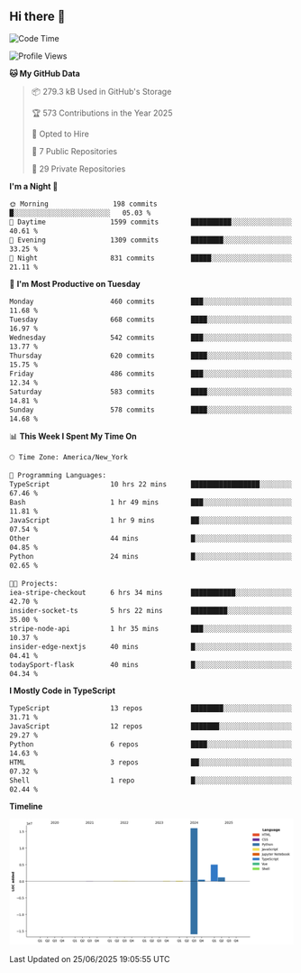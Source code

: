## Hi there 👋

<!--START_SECTION:waka-->
![Code Time](http://img.shields.io/badge/Code%20Time-357%20hrs%2012%20mins-blue)

![Profile Views](http://img.shields.io/badge/Profile%20Views-0-blue)

**🐱 My GitHub Data** 

> 📦 279.3 kB Used in GitHub's Storage 
 > 
> 🏆 573 Contributions in the Year 2025
 > 
> 💼 Opted to Hire
 > 
> 📜 7 Public Repositories 
 > 
> 🔑 29 Private Repositories 
 > 
**I'm a Night 🦉** 

```text
🌞 Morning                198 commits         █░░░░░░░░░░░░░░░░░░░░░░░░   05.03 % 
🌆 Daytime                1599 commits        ██████████░░░░░░░░░░░░░░░   40.61 % 
🌃 Evening                1309 commits        ████████░░░░░░░░░░░░░░░░░   33.25 % 
🌙 Night                  831 commits         █████░░░░░░░░░░░░░░░░░░░░   21.11 % 
```
📅 **I'm Most Productive on Tuesday** 

```text
Monday                   460 commits         ███░░░░░░░░░░░░░░░░░░░░░░   11.68 % 
Tuesday                  668 commits         ████░░░░░░░░░░░░░░░░░░░░░   16.97 % 
Wednesday                542 commits         ███░░░░░░░░░░░░░░░░░░░░░░   13.77 % 
Thursday                 620 commits         ████░░░░░░░░░░░░░░░░░░░░░   15.75 % 
Friday                   486 commits         ███░░░░░░░░░░░░░░░░░░░░░░   12.34 % 
Saturday                 583 commits         ████░░░░░░░░░░░░░░░░░░░░░   14.81 % 
Sunday                   578 commits         ████░░░░░░░░░░░░░░░░░░░░░   14.68 % 
```


📊 **This Week I Spent My Time On** 

```text
🕑︎ Time Zone: America/New_York

💬 Programming Languages: 
TypeScript               10 hrs 22 mins      █████████████████░░░░░░░░   67.46 % 
Bash                     1 hr 49 mins        ███░░░░░░░░░░░░░░░░░░░░░░   11.81 % 
JavaScript               1 hr 9 mins         ██░░░░░░░░░░░░░░░░░░░░░░░   07.54 % 
Other                    44 mins             █░░░░░░░░░░░░░░░░░░░░░░░░   04.85 % 
Python                   24 mins             █░░░░░░░░░░░░░░░░░░░░░░░░   02.65 % 

🐱‍💻 Projects: 
iea-stripe-checkout      6 hrs 34 mins       ███████████░░░░░░░░░░░░░░   42.70 % 
insider-socket-ts        5 hrs 22 mins       █████████░░░░░░░░░░░░░░░░   35.00 % 
stripe-node-api          1 hr 35 mins        ███░░░░░░░░░░░░░░░░░░░░░░   10.37 % 
insider-edge-nextjs      40 mins             █░░░░░░░░░░░░░░░░░░░░░░░░   04.41 % 
todaySport-flask         40 mins             █░░░░░░░░░░░░░░░░░░░░░░░░   04.34 % 
```

**I Mostly Code in TypeScript** 

```text
TypeScript               13 repos            ████████░░░░░░░░░░░░░░░░░   31.71 % 
JavaScript               12 repos            ███████░░░░░░░░░░░░░░░░░░   29.27 % 
Python                   6 repos             ████░░░░░░░░░░░░░░░░░░░░░   14.63 % 
HTML                     3 repos             ██░░░░░░░░░░░░░░░░░░░░░░░   07.32 % 
Shell                    1 repo              █░░░░░░░░░░░░░░░░░░░░░░░░   02.44 % 
```



**Timeline**

![Lines of Code chart](https://raw.githubusercontent.com/dikshithvishnu/dikshithvishnu/main/assets/bar_graph.png)


 Last Updated on 25/06/2025 19:05:55 UTC
<!--END_SECTION:waka-->
